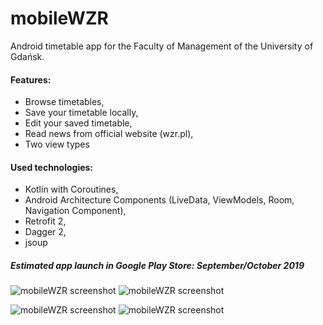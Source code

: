 # mobileWZR
Android timetable app for the Faculty of Management of the University of Gdańsk.

#### Features:
* Browse timetables,
* Save your timetable locally,
* Edit your saved timetable,
* Read news from official website (wzr.pl),
* Two view types

#### Used technologies: 
* Kotlin with Coroutines,
* Android Architecture Components (LiveData, ViewModels, Room, Navigation Component), 
* Retrofit 2,
* Dagger 2,
* jsoup

##### Estimated app launch in Google Play Store: September/October 2019

![mobileWZR screenshot](https://gjinmq.db.files.1drv.com/y4mTDuQ1TcTTZPcK227b-WR8fkGo1UIgWJNUjJVLbqG4JwI0FCtgaoOhhKd-pqLowH2BW701A5cjt3bsvLK1dHnax7HtrKWlxg2nRMFhIffmTYNY59t4_E_APE4YdP4iPvoHY_2x7KdxcABBDPAL_cs9X0V27U78OeiXiodjeW7JPYvJwNv8nWiLdBBQWxAh6Htlsz73Jog5BssYdWtYbOT5A?width=371&height=660&cropmode=none) ![mobileWZR screenshot](https://i5inmq.db.files.1drv.com/y4mlHXGE-wRY2Rb4p23T7jIMXdbO6F1ezch5LXOCuiQJYrJPuZOOUN2lIUccpdsmZ5roxJy3zm7F5CQoimAz8AvmitEkyd53ilozEC3Ui2IVV3BP-w7N6mTtBKHoRP5W9ytTa0OReWeN_ftnC190dqyzz2rjwXHEp9yWTqPnjlpJEkkyZERlS31pLnarpO0Y7zk-nfbSb0R0ueJJFweFEhr5g?width=371&height=660&cropmode=none)

![mobileWZR screenshot](https://g5isxa.db.files.1drv.com/y4mu3npg0q7B7Rf7yCBifEbD3LlLMOkzcr17ET3oQkG3nK79QKSiRx4QxZ88TGd1Ehv3Z6Suyg_fFxdhjfNowa6XlGHSsMnbfq6WBhjvSRld8-oIIRq7ktQX04DAPOY0idoUAewbLMVQR_tKsotBcggZ4rT70IILA0IxGpobPObNlFFI-xAGWtBtbUzPKrALvo404uiNTj9JZeZdkKXAdhqqQ?width=371&height=660&cropmode=none) ![mobileWZR screenshot](https://ipinmq.db.files.1drv.com/y4mY-Xb1B9U8qgUHD4Y4ouSyszNVPJYpAfbJj6vNNPGl23Jr7L3vNtR-fjHhtzoqJfjCzGtC4BFVUwtEjzTz91LTu75a16YqACL7iwv_36HliDV2L5SLg6UAsuYb7VwU2QMFLvbrjTV7GvUqZBVh6TzYlhMrv8_vI64kVvQGHCs_qtPdY_1ctWZvekrLKglGy9QEIyU3E51lDNi2TpG9vTlVg?width=371&height=660&cropmode=none)
